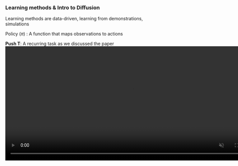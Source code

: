 ---
---

### Learning methods & Intro to Diffusion

Learning methods are data-driven, learning from demonstrations, simulations

Policy ($\pi$) : A function that maps observations to actions


**Push T**: A recurring task as we discussed the paper
<video width="800" height="360" autoplay loop muted playsinline>
  <source src="assets/videos/PushT.mp4" type="video/mp4">
</video>
